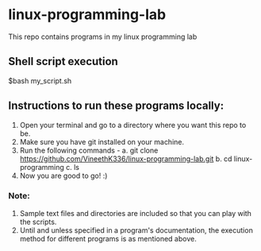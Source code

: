 # linux-programming-lab
This repo contains programs in my linux programming lab

## Shell script execution
$bash my_script.sh

## Instructions to run these programs locally:
1. Open your terminal and go to a directory where you want this repo to be.
2. Make sure you have git installed on your machine.
3. Run the following commands -
    a. git clone https://github.com/VineethK336/linux-programming-lab.git
    b. cd linux-programming
    c. ls
4. Now you are good to go! :)

### Note:
1. Sample text files and directories are included so that you can play with the scripts.
2. Until and unless specified in a program's documentation, the execution method for different programs is as mentioned above.
